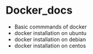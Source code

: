 # Docker_docs
- Basic commmands of docker
- docker installation on ubuntu
- docker installation on debian
- docker installation on centos
